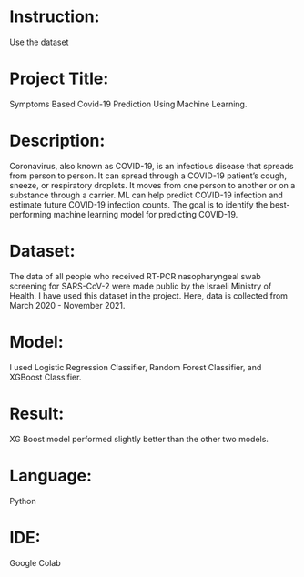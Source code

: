 # Instruction:
Use the [dataset](https://drive.google.com/drive/u/0/folders/1FL5FcQN2XrBR_Vzqz--1fe8VVjNzXZnp) 

# Project Title:
Symptoms Based Covid-19 Prediction Using Machine Learning.

# Description:

Coronavirus, also known as COVID-19, is an infectious disease that spreads from person to person. It can spread through a COVID-19 patient’s cough, sneeze, or respiratory droplets. It moves from one person to another or on a substance through a carrier.
ML can help predict COVID-19 infection and estimate future COVID-19 infection counts. The  goal is to identify the best-performing machine learning model for predicting COVID-19.

# Dataset:
The data of all people who received RT-PCR nasopharyngeal swab screening for SARS-CoV-2 were made public by the Israeli Ministry of Health. I have used this dataset in the project. Here, data is collected from March 2020 - November 2021.

# Model:
I used Logistic Regression Classifier, Random Forest Classifier, and XGBoost Classifier.

# Result:
XG Boost model performed slightly better than the other two models.

# Language:
Python

# IDE:
Google Colab

